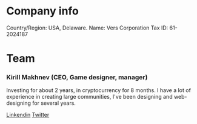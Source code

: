 # Company info
Country/Region: USA, Delaware.
Name: Vers Corporation
Tax ID: 61-2024187

# Team
### Kirill Makhnev (CEO, Game designer, manager)

Investing for about 2 years, in cryptocurrency for 8 months. I have a lot of experience in creating large communities, I've been designing and web-designing for several years.

[Linkendin](https://www.linkedin.com/in/kirill-makhnev/)
[Twitter](https://twitter.com/KirillMahnev)
